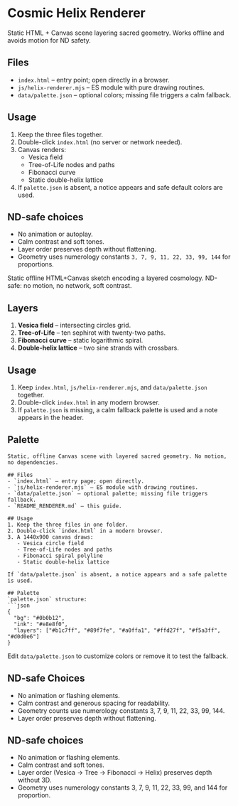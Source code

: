 # Cosmic Helix Renderer

Static HTML + Canvas scene layering sacred geometry. Works offline and avoids motion for ND safety.

## Files
- `index.html` – entry point; open directly in a browser.
- `js/helix-renderer.mjs` – ES module with pure drawing routines.
- `data/palette.json` – optional colors; missing file triggers a calm fallback.

## Usage
1. Keep the three files together.
2. Double-click `index.html` (no server or network needed).
3. Canvas renders:
   - Vesica field
   - Tree-of-Life nodes and paths
   - Fibonacci curve
   - Static double-helix lattice
4. If `palette.json` is absent, a notice appears and safe default colors are used.

## ND-safe choices
- No animation or autoplay.
- Calm contrast and soft tones.
- Layer order preserves depth without flattening.
- Geometry uses numerology constants `3, 7, 9, 11, 22, 33, 99, 144` for proportions.

Static offline HTML+Canvas sketch encoding a layered cosmology. ND-safe: no motion, no network, soft contrast.

## Layers
1. **Vesica field** – intersecting circles grid.
2. **Tree-of-Life** – ten sephirot with twenty-two paths.
3. **Fibonacci curve** – static logarithmic spiral.
4. **Double-helix lattice** – two sine strands with crossbars.

## Usage
1. Keep `index.html`, `js/helix-renderer.mjs`, and `data/palette.json` together.
2. Double-click `index.html` in any modern browser.
3. If `palette.json` is missing, a calm fallback palette is used and a note appears in the header.

## Palette
```
Static, offline Canvas scene with layered sacred geometry. No motion, no dependencies.

## Files
- `index.html` — entry page; open directly.
- `js/helix-renderer.mjs` — ES module with drawing routines.
- `data/palette.json` — optional palette; missing file triggers fallback.
- `README_RENDERER.md` — this guide.

## Usage
1. Keep the three files in one folder.
2. Double-click `index.html` in a modern browser.
3. A 1440x900 canvas draws:
   - Vesica circle field
   - Tree-of-Life nodes and paths
   - Fibonacci spiral polyline
   - Static double-helix lattice

If `data/palette.json` is absent, a notice appears and a safe palette is used.

## Palette
`palette.json` structure:
```json
{
  "bg": "#0b0b12",
  "ink": "#e8e8f0",
  "layers": ["#b1c7ff", "#89f7fe", "#a0ffa1", "#ffd27f", "#f5a3ff", "#d0d0e6"]
}
```
Edit `data/palette.json` to customize colors or remove it to test the fallback.

## ND-safe Choices
- No animation or flashing elements.
- Calm contrast and generous spacing for readability.
- Geometry counts use numerology constants 3, 7, 9, 11, 22, 33, 99, 144.
- Layer order preserves depth without flattening.
## ND-safe choices
- No animation or flashing elements.
- Calm contrast and soft tones.
- Layer order (Vesica -> Tree -> Fibonacci -> Helix) preserves depth without 3D.
- Geometry uses numerology constants 3, 7, 9, 11, 22, 33, 99, and 144 for proportion.
